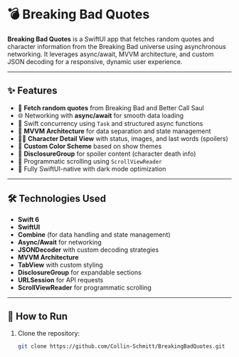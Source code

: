# 💣 Breaking Bad Quotes

**Breaking Bad Quotes** is a SwiftUI app that fetches random quotes and character information from the Breaking Bad universe using asynchronous networking. It leverages async/await, MVVM architecture, and custom JSON decoding for a responsive, dynamic user experience.

---

## ✨ Features

- 🔄 **Fetch random quotes** from Breaking Bad and Better Call Saul
- 🌐 Networking with **async/await** for smooth data loading
- 🧵 Swift concurrency using `Task` and structured async functions
- 📂 **MVVM Architecture** for data separation and state management
- 🧑‍💻 **Character Detail View** with status, images, and last words (spoilers)
- 🎨 **Custom Color Scheme** based on show themes
- 📝 **DisclosureGroup** for spoiler content (character death info)
- 🚀 Programmatic scrolling using `ScrollViewReader`
- 📱 Fully SwiftUI-native with dark mode optimization

---

## 🛠 Technologies Used

- **Swift 6**
- **SwiftUI**
- **Combine** (for data handling and state management)
- **Async/Await** for networking
- **JSONDecoder** with custom decoding strategies
- **MVVM Architecture**
- **TabView** with custom styling
- **DisclosureGroup** for expandable sections
- **URLSession** for API requests
- **ScrollViewReader** for programmatic scrolling

---

## 🧭 How to Run

1. Clone the repository:
   ```bash
   git clone https://github.com/Collin-Schmitt/BreakingBadQuotes.git
